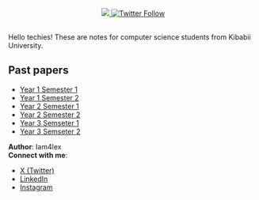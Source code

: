 
<div align="center"> 
  <a class="header-badge" target="_blank" href="https://www.linkedin.com/in/Iam4lex/">
  <img src="https://img.shields.io/badge/style--5eba00.svg?label=LinkedIn&logo=linkedin&style=social">
  </a>
  <a class="header-badge" target="_blank" href="https://twitter.com/Iam4lex">
  <img alt="Twitter Follow" src="https://img.shields.io/twitter/follow/Iam4lex?style=social"> 
  </a> 
</div>

<br> 

Hello techies! These are notes for computer science students from Kibabii University.
## Past papers
- [Year 1 Semester 1](https://github.com/Iam4lex/KIBU-Computer-Science/tree/main/Year%202%20Semester%201/PP) 
- [Year 1 Semester 2](https://github.com/Iam4lex/KIBU-Computer-Science/) 
- [Year 2 Semester 1](https://github.com/Iam4lex/KIBU-Computer-Science/tree/main/Year%202%20Semester%201/PP) 
- [Year 2 Semester 2](https://github.com/Iam4lex/KIBU-Computer-Science/tree/main/Year%202%20Semester%201/CSC210%20OOP%202/PP) 
- [Year 3 Semseter 1](https://drive.google.com/file/d/1LbeBNBReo9x3KAFuMYzV79qVkziJyjlZ/view?usp=sharing) 
- [Year 3 Semseter 2](https://github.com/Iam4lex/KIBU-Computer-Science/) 

**Author**: Iam4lex  
**Connect with me**:  
- [X (Twitter)](https://x.com/Iam4lex)  
- [LinkedIn](https://www.linkedin.com/in/iam4lex/)
- [Instagram](https://instagram.com/iqm4lex)
